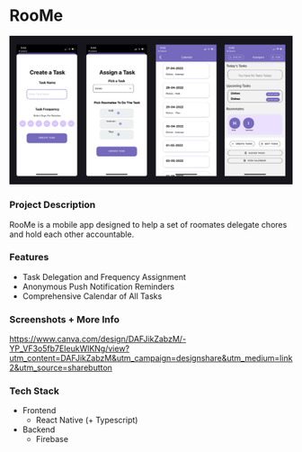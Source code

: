 # RooMe
![screenshots](roome-picture.png)
### Project Description
RooMe is a mobile app designed to help a set of roomates delegate chores and hold each other accountable.
### Features
  * Task Delegation and Frequency Assignment
  * Anonymous Push Notification Reminders
  * Comprehensive Calendar of All Tasks
### Screenshots + More Info
https://www.canva.com/design/DAFJikZabzM/-YP_VF3o5fb7EIeukWlKNg/view?utm_content=DAFJikZabzM&utm_campaign=designshare&utm_medium=link2&utm_source=sharebutton

### Tech Stack
 * Frontend
   * React Native (+ Typescript)
 * Backend
   * Firebase
